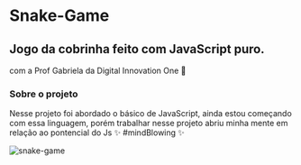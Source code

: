 # Snake-Game

## Jogo da cobrinha feito com JavaScript puro.
com a Prof Gabriela da Digital Innovation One 🚀

### Sobre o projeto
Nesse projeto foi abordado o básico de JavaScript, ainda estou começando com essa linguagem, 
porém trabalhar nesse projeto abriu minha mente em relação ao pontencial do Js ✨ #mindBlowing ✨

![snake-game](https://user-images.githubusercontent.com/50962557/92530900-a4af5880-f203-11ea-93f4-aefdede7fba5.gif)
